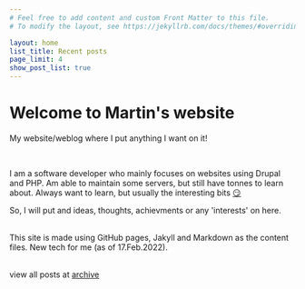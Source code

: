 ```yaml
---
# Feel free to add content and custom Front Matter to this file.
# To modify the layout, see https://jekyllrb.com/docs/themes/#overriding-theme-defaults

layout: home
list_title: Recent posts
page_limit: 4
show_post_list: true
---
```



# Welcome to Martin's website

My website/weblog where I put anything I want on it!

<br>

I am a software developer who mainly focuses on websites using Drupal and PHP.
Am able to maintain some servers, but still have tonnes to learn about.
Always want to learn, but usually the interesting bits [😏](https://emojipedia.org/smirking-face/)

So, I will put and ideas, thoughts, achievments or any 'interests' on here.

<br>
This site is made using GitHub pages, Jakyll and Markdown as the content files. New tech for me (as of 17.Feb.2022).



<br>
<br>

view all posts at [archive](archive)
